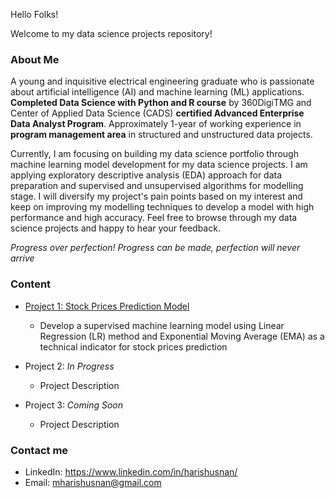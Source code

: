 Hello Folks! 

Welcome to my data science projects repository!

### About Me

A young and inquisitive electrical engineering graduate who is passionate about artificial intelligence (AI) and machine learning (ML) applications. **Completed Data Science with Python and R course** by 360DigiTMG and Center of Applied Data Science (CADS) **certified Advanced Enterprise Data Analyst Program**. Approximately 1-year of working experience in **program management area** in structured and unstructured data projects. 

Currently, I am focusing on building my data science portfolio through machine learning model development for my data science projects. I am applying exploratory descriptive analysis (EDA) approach for data preparation and supervised and unsupervised algorithms for modelling stage. I will diversify my project's pain points based on my interest and keep on improving my modelling techniques to develop a model with high performance and high accuracy. Feel free to browse through my data science projects and happy to hear your feedback.

*Progress over perfection! Progress can be made, perfection will never arrive*



### Content

- [Project 1: Stock Prices Prediction Model](https://github.com/harishusnan/Project-1-Stock-Price-Prediction)
    * Develop a supervised machine learning model using Linear Regression (LR) method and Exponential Moving Average (EMA) as a technical indicator for       stock prices prediction

- Project 2: *In Progress*
    * Project Description

- Project 3: *Coming Soon*
    * Project Description


### Contact me

* LinkedIn: https://www.linkedin.com/in/harishusnan/
* Email: mharishusnan@gmail.com

